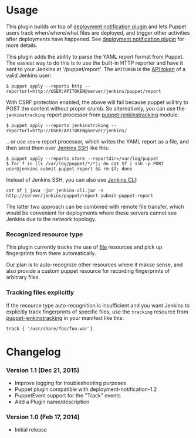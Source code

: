 # Usage

This plugin builds on top of [deployment notification
plugin](https://wiki.jenkins.io/display/JENKINS/Deployment+Notification+Plugin)
and lets Puppet users track when/where/what files are deployed, and
trigger other activities after deployments have happened. See
[deployment notification
plugin](https://wiki.jenkins.io/display/JENKINS/Deployment+Notification+Plugin)
for more details.

This plugin adds the ability to parse the YAML report format from
Puppet. The easiest way to do this is to use the built-in HTTP reporter
and have it sent to your Jenkins at '/puppet/report'. The `APITOKEN` is
the [API token](https://wiki.jenkins.io/display/JENKINS/API+token) of a
valid Jenkins user:

    $ puppet apply --reports http --reporturl=http://USER:APITOKEN@server/jenkins/puppet/report

With CSRF protection enabled, the above will fail because puppet will
try to POST the content without proper crumb. So alternatively, you can
use the `jenkinstracking` report processor from
[puppet-jenkinstracking](https://github.com/jenkinsci/puppet-jenkinstracking/)
module:

    $ puppet apply --reports jenkinstrcking --reporturl=http://USER:APITOKEN@server/jenkins/

.. or use `store` report processor, which writes the YAML report as a
file, and then send them over [Jenkins
SSH](https://wiki.jenkins.io/display/JENKINS/Jenkins+SSH) like this:

    $ puppet apply --reports store --reportdir=/var/log/puppet
    $ for f in (ls /var/log/puppet/*/*); do cat $f | ssh -p PORT user@jenkins submit-puppet-report && rm $f; done

Instead of Jenkins SSH, you can also use [Jenkins
CLI](https://wiki.jenkins.io/display/JENKINS/Jenkins+CLI):

    cat $f | java -jar jenkins-cli.jar -s http://server/jenkins/puppet/report submit-puppet-report

The latter two approach can be combined with remote file transfer, which
would be convenient for deployments where these servers cannot see
Jenkins due to the network topology.

### Recognized resource type

This plugin currently tracks the use of
[file](http://docs.puppetlabs.com/references/latest/type.html#file)
resources and pick up fingerprints from there automatically.

Our plan is to auto-recognize other resources where it makse sense, and
also provide a custom puppet resource for recording fingerprints of
arbitrary files.

### Tracking files explicitly

If the resource type auto-recognition is insufficient and you want
Jenkins to explicitly track fingerprints of specific files, use the
`tracking` resource from
[puppet-jenkinstracking](https://github.com/jenkinsci/puppet-jenkinstracking/)
in your manifest like this:

    track { '/usr/share/foo/foo.war'}

# Changelog

### Version 1.1 (Dec 21, 2015)

-   Improve logging for troubleshooting purposes
-   Puppet plugin compatible with deployment-notification-1.2
-   PuppetEvent support for the "Track" events
-   Add a Plugin name/description

### Version 1.0 (Feb 17, 2014)

-   Initial release
